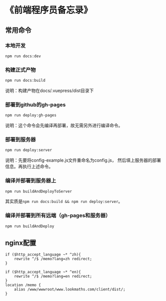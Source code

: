 # 《前端程序员备忘录》

## 常用命令

### 本地开发

```bash
npm run docs:dev
```

### 构建正式产物

```bash
npm run docs:build
```

说明：构建产物在docs/.vuepress/dist目录下

### 部署到github的gh-pages

```bash
npm run deploy:gh-pages
```

说明：这个命令会先编译再部署，故无需另外进行编译命令。

### 部署到服务器

```bash
npm run deploy:server
```

说明：先要将config-example.js文件重命名为config.js，
然后填上服务器的部署信息。再执行上述命令。

### 编译并部署到服务器上

```bash
npm run buildAndDeployToServer
```

其实质是`npm run docs:build && npm run deploy:server`。

### 编译并部署到所有远端（gh-pages和服务器）

```bash
npm run buildAndDeploy
```

## nginx配置

```
if ($http_accept_language ~* ^zh){
    rewrite ^/$ /memo?lang=zh redirect;
}

if ($http_accept_language ~* ^en){
    rewrite ^/$ /memo?lang=en redirect;
}
location /memo {
    alias /www/wwwroot/www.lookmaths.com/client/dist/;
}
```
